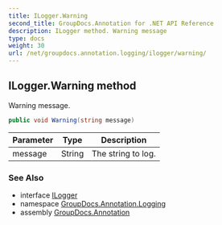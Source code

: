 ```yaml
---
title: ILogger.Warning
second_title: GroupDocs.Annotation for .NET API Reference
description: ILogger method. Warning message
type: docs
weight: 30
url: /net/groupdocs.annotation.logging/ilogger/warning/
---
```

## ILogger.Warning method

Warning message.

```csharp
public void Warning(string message)
```

| Parameter | Type | Description |
| --- | --- | --- |
| message | String | The string to log. |

### See Also

* interface [ILogger](../)
* namespace [GroupDocs.Annotation.Logging](../../ilogger/)
* assembly [GroupDocs.Annotation](../../../)


